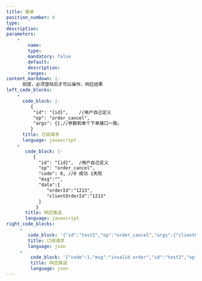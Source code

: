 ```yaml
---
title: 撤单
position_number: 4
type:
description:
parameters:
    -
        name:
        type:
        mandatory: false
        default:
        description:
        ranges:
content_markdown: |-
      前提，必须登陆后才可以操作，响应结果
left_code_blocks:
    -
      code_block: |-
         {
          "id": "{id}",    //用户自己定义
          "op": "order_cancel",
          "args": {},//参数和单个下单接口一致。
         }
      title: 订阅请求 
      language: javascript
    -
       code_block: |-
          {
            "id": "{id}",  /用户自己定义
            "op": "order_cancel",
            "code": 0, //0 成功 1失败
            "msg":"",
            "data":{
               "orderId":"1213",
               "clientOrderId":"1213"
            }
           }
       title: 响应推送
       language: javascript
right_code_blocks:
     -
        code_block: '{"id":"test2","op":"order_cancel","args":{"clientOrderId":"204788317630342733"}}'
        title: 订阅请求
        language: json
     -
         code_block: '{"code":1,"msg":"invalid order","id":"test2","op":"order_cancel","data":{"orderId":"","clientOrderId":"204788317630342733"}}'
         title: 响应推送
         language: json
---
```

